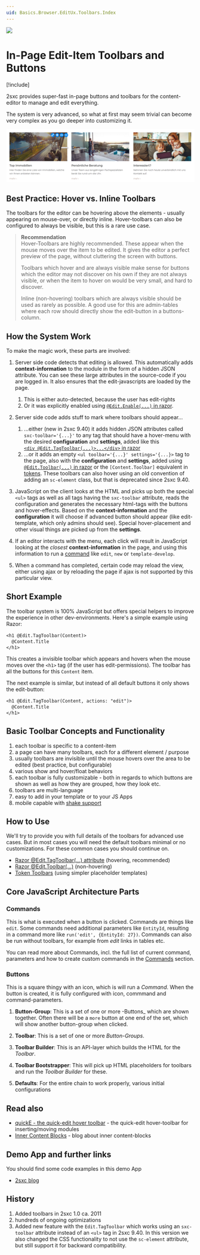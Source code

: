 ```yaml
---
uid: Basics.Browser.EditUx.Toolbars.Index
---
```


<img src="~/assets/features/toolbar.svg" class="feature">

# In-Page Edit-Item Toolbars and Buttons

[!include[](~/basics/stack/_shared-float-summary.md)]
<style>.context-box-summary .browser-edit { visibility: visible; }</style>

2sxc provides super-fast in-page buttons and toolbars for the content-editor to manage and edit everything. 

The system is very advanced, so what at first may seem trivial can become very complex as you go deeper into customizing it. 

![hover inline toolbar example](./assets/example-hover-toolbar.png)


## Best Practice: Hover vs. Inline Toolbars

The toolbars for the editor can be hovering above the elements - usually appearing on mouse-over, or directly inline. Hover-toolbars can also be configured to always be visible, but this is a rare use case.

> **Recommendation**  
> Hover-Toolbars are highly recommended. These appear when the mouse moves over the item to be edited. It gives the editor a perfect preview of the page, without cluttering the screen with buttons.
>
> Toolbars which hover and are always visible make sense for buttons which the editor may not discover on his own if they are not always visible, or when the item to hover on would be very small, and hard to discover.
>
> Inline (non-hovering) toolbars which are always visible should be used as rarely as possible. A good use for this are admin-tables where each row should directly show the edit-button in a buttons-column.

## How the System Work

To make the magic work, these parts are involved:

1. Server side code detects that editing is allowed. This automatically adds **context-information** to the module in the form of a hidden JSON attribute. You can see these large attributes in the source-code if you are logged in. It also ensures that the edit-javascripts are loaded by the page.
    1. This is either auto-detected, because the user has edit-rights
    2. Or it was explicitly enabled using [`@Edit.Enable(...)` in razor](xref:NetCode.Razor.Edit.Enable).

2. Server side code adds stuff to mark where toolbars should appear...
    1. ...either (new in 2sxc 9.40) it adds hidden JSON attributes called `sxc-toolbar='{...}'` to any tag that should have a hover-menu with the desired **configuration** and **settings**, added like this  
    [`<div @Edit.TagToolbar(...)>...</div>` in razor](xref:NetCode.Razor.Edit.Toolbar)
    1. ...or it adds an empty `<ul toolbar='{...}' settings='{...}>` tag to the page, also with the **configuration** and **settings**, added using [`@Edit.Toolbar(...)` in razor](xref:NetCode.Razor.Edit.Toolbar) or the `[Content.Toolbar]` equivalent in [tokens](http://2sxc.org/en/Learn/Token-Templates-and-Views). These toolbars can also hover using an old convention of adding an `sc-element` class, but that is deprecated since 2sxc 9.40.

3. JavaScript on the client looks at the HTML and picks up both the special `<ul>` tags as well as all tags having the `sxc-toolbar` attribute, reads the configuration and generates the necessary html-tags with the buttons and hover-effects. Based on the **context-information** and the **configuration** it will choose if advanced button should appear (like edit-template, which only admins should see). Special hover-placement and other visual things are picked up from the **settings**.

4. If an editor interacts with the menu, each click will result in JavaScript looking at the _closest_ **context-information** in the page, and using this information to run a [command](xref:JsCode.Commands.Index) like `edit`, `new` or `template-develop`.

5. When a command has completed, certain code may reload the view, either using ajax or by reloading the page if ajax is not supported by this particular view.


## Short Example
The toolbar system is 100% JavaScript but offers special helpers to improve the experience in other dev-environments. Here's a simple example using Razor:

```Razor
<h1 @Edit.TagToolbar(Content)>
  @Content.Title
</h1>
```

This creates a invisible toolbar which appears and hovers when the mouse moves over the `<h1>` tag (if the user has edit-permissions). The toolbar has all the buttons for this `Content` item.

The next example is similar, but instead of all default buttons it only shows the edit-button:

```Razor
<h1 @Edit.TagToolbar(Content, actions: "edit")>
  @Content.Title
</h1>
```

## Basic Toolbar Concepts and Functionality
1. each toolbar is specific to a content-item
2. a page can have many toolbars, each for a different element / purpose
3. usually toolbars are invisible until the mouse hovers over the area to be edited (best practice, but configurable)
4. various show and hover/float behaviors
5. each toolbar is fully customizable - both in regards to which buttons are shown as well as how they are grouped, how they look etc.
6. toolbars are multi-language
7. easy to add in your template or to your JS Apps
8. mobile capable with [shake support](http://2sxc.org/en/blog/post/introducing-shake-mobile-content-editing-just-turned-sexy)


## How to Use
We'll try to provide you with full details of the toolbars for advanced use cases. But in most cases you will need the default toolbars minimal or no customizations. For these common cases you should continue on.

* [Razor @Edit.TagToolbar(...) attribute](xref:NetCode.Razor.Edit.Toolbar) (hovering, recommended)
* [Razor @Edit.Toolbar(...)](xref:NetCode.Razor.Edit.Toolbar) (non-hovering)
* [Token Toolbars](http://2sxc.org/en/Learn/Token-Templates-and-Views) (using simpler placeholder templates)


## Core JavaScript Architecture Parts

### Commands
This is what is executed when a button is clicked. Commands are things like `edit`. Some commands need additional parameters like `EntityId`, resulting in a command more like `run('edit', {EntityId: 27})`.  Commands can also be run without toolbars, for example from _edit_ links in tables etc.

You can read more about Commands, incl. the full list of current command, parameters and how to create custom commands in the [Commands](xref:JsCode.Commands.Index) section.


### Buttons
This is a square thingy with an icon, which is will run a _Command_. When the button is created, it is fully configured with icon, commmand and command-parameters.

1. **Button-Group**: This is a set of one or more -Buttons_ which are shown together. Often there will be a `more` button at one end of the set, which will show another button-group when clicked.

1. **Toolbar**: This is a set of one or more _Button-Groups_.

1. **Toolbar Builder**: This is an API-layer which builds the HTML for the _Toolbar_.

1. **Toolbar Bootstrapper**: This will pick up HTML placeholders for toolbars and run the _Toolbar Builder_ for these.

1. **Defaults**: For the entire chain to work properly, various initial configurations


## Read also
* [quickE - the quick-edit hover toolbar](xref:Basics.Browser.EditUx.QuickE) - the quick-edit hover-toolbar for inserting/moving modules
* [Inner Content Blocks](http://2sxc.org/en/blog/post/designing-articles-with-inner-content-blocks-new-in-8-4-like-modules-inside-modules) - blog about inner content-blocks


## Demo App and further links
You should find some code examples in this demo App
* [2sxc blog](xref:App.Blog)


## History
1. Added toolbars in 2sxc 1.0 ca. 2011
1. hundreds of ongoing optimizations
1. Added new feature with the `Edit.TagToolbar` which works using an `sxc-toolbar` attribute instead of an `<ul>` tag in 2sxc 9.40. In this version we also changed the CSS functionality to not use the `sc-element` attribute, but still support it for backward compatibility.

